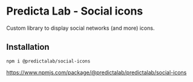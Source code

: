 # Predicta Lab - Social icons

Custom library to display social networks (and more) icons.

<!-- ## Screenshot

![An animated Credit Card component, built with React 18 and Typescript](https://github.com/predictalab/react-credit-card/assets/115979786/89e0cd53-2438-47a9-9aeb-f3a7b5b526cf) -->

## Installation

`npm i @predictalab/social-icons`

https://www.npmjs.com/package/@predictalab/predictalab/social-icons

<!-- ## Usage

```js
import CreditCard from 'predictalab-react-credit-card'

const Example = () : JSX.Element => {
    return (
        <CreditCard
            gradientStartColor: "#113e9f"
            gradientEndColor: "#3083f7"
            buttonColor: "#113e9f"
            buttonTextColor: "#fff"
            submitAction: (values) => console.log(values)
        />
    )
}

export default Example
```

## Props and types

```js
type ComponentProps = {
  gradientStartColor: string,
  gradientEndColor: string,
  buttonColor: string,
  buttonTextColor: string,
  translations?: TextsTypes,
  submitAction: (creditCardInfo: CreditCardTypes) => void,
};

// Returned in the 'submitAction' function
type CreditCardTypes = {
  number: string,
  name: string,
  month: number,
  year: number,
  cvv: string,
  type: string,
  flipped: boolean,
};

// Can be provided to translate the module
type TextsTypes = {
  "Card holder": string,
  "FULL NAME": string,
  Expires: string,
  YY: string,
  MM: string,
  "Card number": string,
  "Card holder's name": string,
  "Expiration date": string,
  Month: string,
  Year: string,
  "Proceed to checkout": string,
  "Get back to credits selection": string,
};
```

## Contribution

Feel free to contribute to this project by sending your custom PR -->
